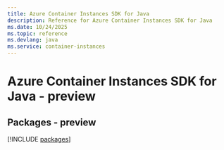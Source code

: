 ```yaml
---
title: Azure Container Instances SDK for Java
description: Reference for Azure Container Instances SDK for Java
ms.date: 10/24/2025
ms.topic: reference
ms.devlang: java
ms.service: container-instances
---
```

# Azure Container Instances SDK for Java - preview
## Packages - preview
[!INCLUDE [packages](container-instances-index.md)]